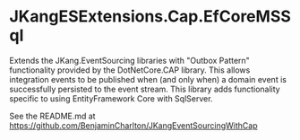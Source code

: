 # JKangESExtensions.Cap.EfCoreMSSql
 Extends the JKang.EventSourcing libraries with "Outbox Pattern" functionality provided by the DotNetCore.CAP library. This allows integration events to be published when (and only when) a domain event is successfully persisted to the event stream. This library adds functionality specific to using EntityFramework Core with SqlServer.

See the README.md at https://github.com/BenjaminCharlton/JKangEventSourcingWithCap
